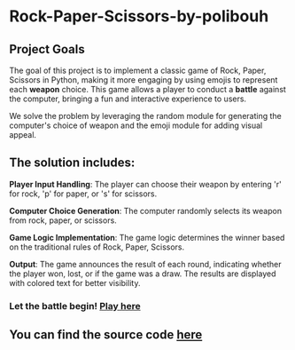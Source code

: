 # Rock-Paper-Scissors-by-polibouh
## Project Goals

The goal of this project is to implement a classic game of Rock, Paper, Scissors in Python, making it more engaging by using emojis to represent each **weapon** choice. This game allows a player to conduct a **battle** against the computer, bringing a fun and interactive experience to users.

We solve the problem by leveraging the random module for generating the computer's choice of weapon and the emoji module for adding visual appeal.

## The solution includes:

**Player Input Handling**: The player can choose their weapon by entering 'r' for rock, 'p' for paper, or 's' for scissors.

**Computer Choice Generation**: The computer randomly selects its weapon from rock, paper, or scissors.

**Game Logic Implementation**: The game logic determines the winner based on the traditional rules of Rock, Paper, Scissors.

**Output**: The game announces the result of each round, indicating whether the player won, lost, or if the game was a draw. The results are displayed with colored text for better visibility.

### Let the battle begin! [Play here](https://replit.com/@polinabuhova/RockPaperScissorsbypolibouh) ###


## You can find the source code [here](rock_paper_scissors.py)

